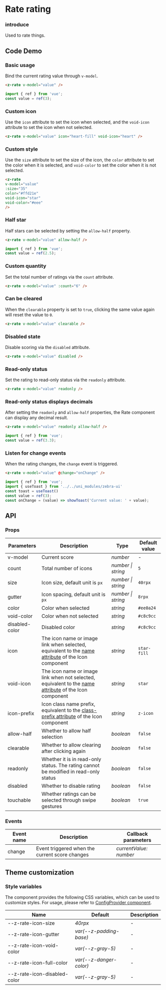 
# Rate rating

### introduce

Used to rate things.

## Code Demo

### Basic usage

Bind the current rating value through `v-model`.

```html
<z-rate v-model="value" />
```

```js
import { ref } from 'vue';
const value = ref(3);
```

### Custom icon

Use the `icon` attribute to set the icon when selected, and the `void-icon` attribute to set the icon when not selected.

```html
<z-rate v-model="value" icon="heart-fill" void-icon="heart" />
```

### Custom style

Use the `size` attribute to set the size of the icon, the `color` attribute to set the color when it is selected, and `void-color` to set the color when it is not selected.

```html
<z-rate
v-model="value"
:size="35"
color="#ffd21e"
void-icon="star"
void-color="#eee"
/>
```

### Half star

Half stars can be selected by setting the `allow-half` property.

```html
<z-rate v-model="value" allow-half />
```

```js
import { ref } from 'vue';
const value = ref(2.5);

```

### Custom quantity

Set the total number of ratings via the `count` attribute.

```html
<z-rate v-model="value" :count="6" />
```

### Can be cleared

When the `clearable` property is set to `true`, clicking the same value again will reset the value to `0`.

```html
<z-rate v-model="value" clearable />
```

### Disabled state

Disable scoring via the `disabled` attribute.

```html
<z-rate v-model="value" disabled />
```

### Read-only status

Set the rating to read-only status via the `readonly` attribute.

```html
<z-rate v-model="value" readonly />
```

### Read-only status displays decimals

After setting the `readonly` and `allow-half` properties, the Rate component can display any decimal result.

```html
<z-rate v-model="value" readonly allow-half />
```

```js
import { ref } from 'vue';
const value = ref(3.3);
```

### Listen for change events

When the rating changes, the `change` event is triggered.

```html
<z-rate v-model="value" @change="onChange" />
```

```javascript
import { ref } from 'vue';
import { useToast } from '../../uni_modules/zebra-ui'
const toast = useToast()
const value = ref(3);
const onChange = (value) => showToast('Current value: ' + value);
```

## API

### Props

| Parameters | Description | Type | Default value |
| --- | --- | --- | --- |
| v-model | Current score | _number_ | - |
| count | Total number of icons | _number \| string_ | `5` |
| size | Icon size, default unit is `px` | _number \| string_ | `40rpx` |
| gutter | Icon spacing, default unit is `px` | _number \| string_ | `8rpx` |
| color | Color when selected | _string_ | `#ee0a24` |
| void-color | Color when not selected | _string_ | `#c8c9cc` |
| disabled-color | Disabled color | _string_ | `#c8c9cc` |
| icon | The icon name or image link when selected, equivalent to the [name attribute](/icon#props) of the Icon component | _string_ | `star-fill` |
| void-icon | The icon name or image link when not selected, equivalent to the [name attribute](/icon#props) of the Icon component | _string_ | `star` |
| icon-prefix | Icon class name prefix, equivalent to the [class-prefix attribute](/icon#props) of the Icon component | _string_ | `z-icon` |
| allow-half | Whether to allow half selection | _boolean_ | `false` |
| clearable | Whether to allow clearing after clicking again | _boolean_ | `false` |
| readonly | Whether it is in read-only status. The rating cannot be modified in read-only status | _boolean_ | `false` |
| disabled | Whether to disable rating | _boolean_ | `false` |
| touchable | Whether ratings can be selected through swipe gestures | _boolean_ | `true` |

### Events

| Event name | Description | Callback parameters |
| ------ | ------------------------ | ---------------------- |
| change | Event triggered when the current score changes | _currentValue: number_ |

## Theme customization

### Style variables

The component provides the following CSS variables, which can be used to customize styles. For usage, please refer to [ConfigProvider component](/config-provider).

| Name | Default | Description |
| ------------------------------ | ------------------------- | ---- |
| --z-rate-icon-size           | _40rpx_                    | -    |
| --z-rate-icon-gutter         | _var(--z-padding-base)_ | -    |
| --z-rate-icon-void-color     | _var(--z-gray-5)_       | -    |
| --z-rate-icon-full-color     | _var(--z-danger-color)_ | -    |
| --z-rate-icon-disabled-color | _var(--z-gray-5)_       | -    |
